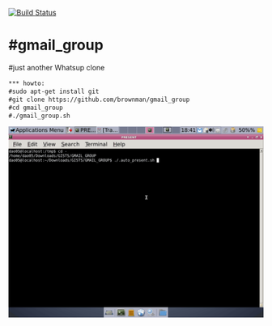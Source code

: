 [![Build Status](https://travis-ci.org/brownman/gmail_group.svg?branch=master)](https://travis-ci.org/brownman/gmail_group)

#gmail_group
===========
#just another Whatsup clone





``` 
*** howto:
#sudo apt-get install git
#git clone https://github.com/brownman/gmail_group
#cd gmail_group
#./gmail_group.sh
```

![demo](./VIDEO/installation.gif)

